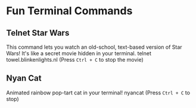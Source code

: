# Fun Terminal Commands

## Telnet Star Wars
This command lets you watch an old-school, text-based version of Star Wars! It's like a secret movie hidden in your terminal. 
telnet towel.blinkenlights.nl
(Press `Ctrl + C` to stop the movie)

## Nyan Cat
Animated rainbow pop-tart cat in your terminal!
nyancat
(Press `Ctrl + C` to stop)
